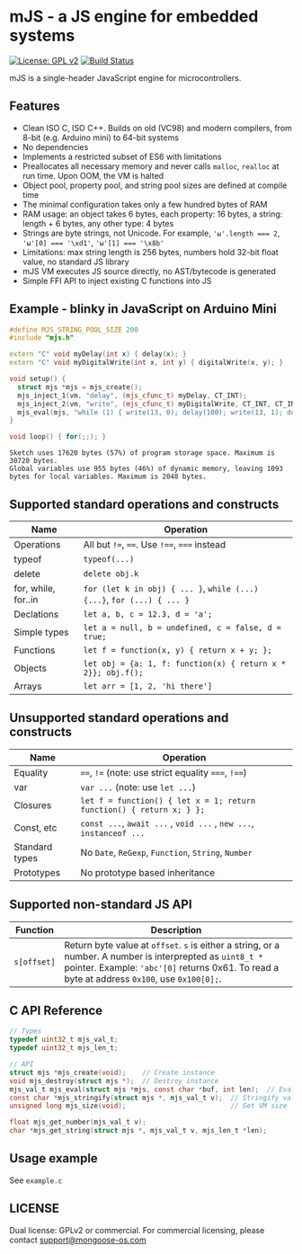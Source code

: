 # mJS - a JS engine for embedded systems

[![License: GPL v2](https://img.shields.io/badge/License-GPL%20v2-blue.svg)](https://www.gnu.org/licenses/old-licenses/gpl-2.0.en.html)
[![Build Status](https://travis-ci.org/cpq/mjs3.svg?branch=master)](https://travis-ci.org/cpq/mjs3)

mJS is a single-header JavaScript engine for microcontrollers.

## Features

- Clean ISO C, ISO C++. Builds on old (VC98) and modern compilers, from 8-bit (e.g. Arduino mini) to 64-bit systems
- No dependencies
- Implements a restricted subset of ES6 with limitations
- Preallocates all necessary memory and never calls `malloc`, `realloc`
  at run time. Upon OOM, the VM is halted
- Object pool, property pool, and string pool sizes are defined at compile time
- The minimal configuration takes only a few hundred bytes of RAM
- RAM usage: an object takes 6 bytes, each property: 16 bytes,
  a string: length + 6 bytes, any other type: 4 bytes
- Strings are byte strings, not Unicode.
  For example, `'ы'.length === 2`, `'ы'[0] === '\xd1'`, `'ы'[1] === '\x8b'`
- Limitations: max string length is 256 bytes, numbers hold
  32-bit float value, no standard JS library
- mJS VM executes JS source directly, no AST/bytecode is generated
- Simple FFI API to inject existing C functions into JS

## Example - blinky in JavaScript on Arduino Mini

```c++
#define MJS_STRING_POOL_SIZE 200
#include "mjs.h"

extern "C" void myDelay(int x) { delay(x); }
extern "C" void myDigitalWrite(int x, int y) { digitalWrite(x, y); }

void setup() {
  struct mjs *mjs = mjs_create();
  mjs_inject_1(vm, "delay", (mjs_cfunc_t) myDelay, CT_INT);
  mjs_inject_2(vm, "write", (mjs_cfunc_t) myDigitalWrite, CT_INT, CT_INT);
  mjs_eval(mjs, "while (1) { write(13, 0); delay(100); write(13, 1); delay(100); }", -1);
}

void loop() { for(;;); }
```

```
Sketch uses 17620 bytes (57%) of program storage space. Maximum is 30720 bytes.
Global variables use 955 bytes (46%) of dynamic memory, leaving 1093 bytes for local variables. Maximum is 2048 bytes.
```

## Supported standard operations and constructs

| Name              |  Operation                   |
| ----------------- | ---------------------------- |
| Operations        | All but `!=`, `==`. Use `!==`, `===` instead |
| typeof            | `typeof(...)`                |
| delete            | `delete obj.k`               |
| for, while, for..in  | `for (let k in obj) { ... }`, `while (...) {...}`, `for (...) { ... }` |
| Declations        | `let a, b, c = 12.3, d = 'a'; ` |
| Simple types      | `let a = null, b = undefined, c = false, d = true;` |
| Functions         | `let f = function(x, y) { return x + y; }; ` |
| Objects           | `let obj = {a: 1, f: function(x) { return x * 2}}; obj.f();` |
| Arrays            | `let arr = [1, 2, 'hi there']` |


## Unsupported standard operations and constructs

| Name              |  Operation                                |
| ----------------- | ----------------------------------------- |
| Equality          | `==`, `!=`  (note: use strict equality `===`, `!==`) |
| var               | `var ...`  (note: use `let ...`) |
| Closures          | `let f = function() { let x = 1; return function() { return x; } };`  |
| Const, etc        | `const ...`, `await ...` , `void ...` , `new ...`, `instanceof ...`  |
| Standard types    | No `Date`, `ReGexp`, `Function`, `String`, `Number` |
| Prototypes        | No prototype based inheritance |

## Supported non-standard JS API

| Function          |  Description                              |
| ----------------- | ----------------------------------------- |
| `s[offset]`       | Return byte value at `offset`. `s` is either a string, or a number. A number is interprepted as `uint8_t *` pointer. Example: `'abc'[0]` returns 0x61. To read a byte at address `0x100`, use `0x100[0];`. | |

## C API Reference

```c
// Types
typedef uint32_t mjs_val_t;
typedef uint32_t mjs_len_t;

// API
struct mjs *mjs_create(void);    // Create instance
void mjs_destroy(struct mjs *);  // Destroy instance
mjs_val_t mjs_eval(struct mjs *mjs, const char *buf, int len);  // Evaluate
const char *mjs_stringify(struct mjs *, mjs_val_t v);  // Stringify value
unsigned long mjs_size(void);                          // Get VM size

float mjs_get_number(mjs_val_t v);
char *mjs_get_string(struct mjs *, mjs_val_t v, mjs_len_t *len);
```

## Usage example

See `example.c`

## LICENSE

Dual license: GPLv2 or commercial. For commercial
licensing, please contact support@mongoose-os.com
